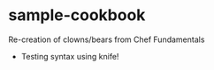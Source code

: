 # sample-cookbook

Re-creation of clowns/bears from Chef Fundamentals
- Testing syntax using knife!

